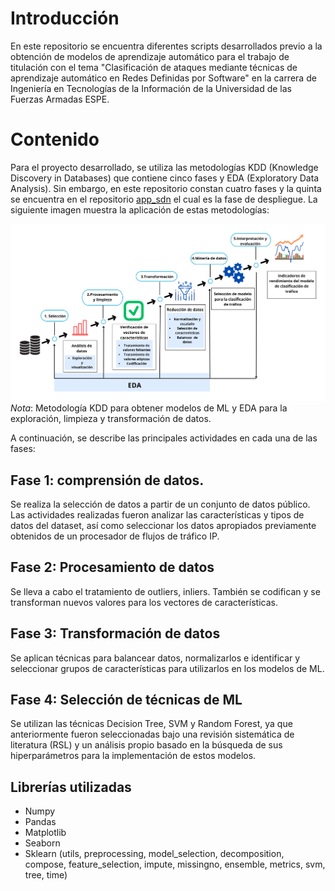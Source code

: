 # Introducción
En este repositorio se encuentra diferentes scripts desarrollados previo a la obtención de modelos de aprendizaje automático para el trabajo de titulación con el tema "Clasificación de ataques mediante técnicas de aprendizaje automático en Redes Definidas por Software" en la carrera de Ingeniería en Tecnologías de la Información de la Universidad de las Fuerzas Armadas ESPE. 
# Contenido
Para el proyecto desarrollado, se utiliza las metodologías KDD (Knowledge Discovery in Databases) que contiene cinco fases y EDA (Exploratory Data Analysis). Sin embargo, en este repositorio constan cuatro fases y la quinta se encuentra en el repositorio [app_sdn](https://github.com/soyMA05/app_sdn) el cual es la fase de despliegue. La siguiente imagen muestra la aplicación de estas metodologías:

![Metodologia KDD](KDD_EDA.png)
*Nota*: Metodología KDD para obtener modelos de ML y  EDA para la exploración, limpieza y transformación de datos.

A continuación, se describe las principales actividades en cada una de las fases:
## Fase 1: comprensión de datos.
Se realiza la selección de datos a partir de un conjunto de datos público.  Las actividades realizadas fueron analizar las características y tipos de datos del dataset, así como seleccionar los datos apropiados previamente obtenidos de un procesador de flujos de tráfico IP.
## Fase 2: Procesamiento de datos
Se lleva a cabo el tratamiento de outliers, inliers. También se codifican y se transforman nuevos valores para los vectores de características.
## Fase 3: Transformación de datos
Se aplican técnicas para balancear datos, normalizarlos e identificar y seleccionar grupos de características para utilizarlos en los modelos de ML.
## Fase 4: Selección de técnicas de ML
Se utilizan las técnicas Decision Tree, SVM y Random Forest, ya que anteriormente fueron seleccionadas bajo una revisión sistemática de literatura (RSL) y un análisis propio basado en la búsqueda de sus hiperparámetros para la implementación de estos modelos.

## Librerías utilizadas
* Numpy
* Pandas
* Matplotlib
* Seaborn
* Sklearn (utils, preprocessing, model_selection, decomposition, compose, feature_selection, impute, missingno, ensemble, metrics, svm, tree, time)
